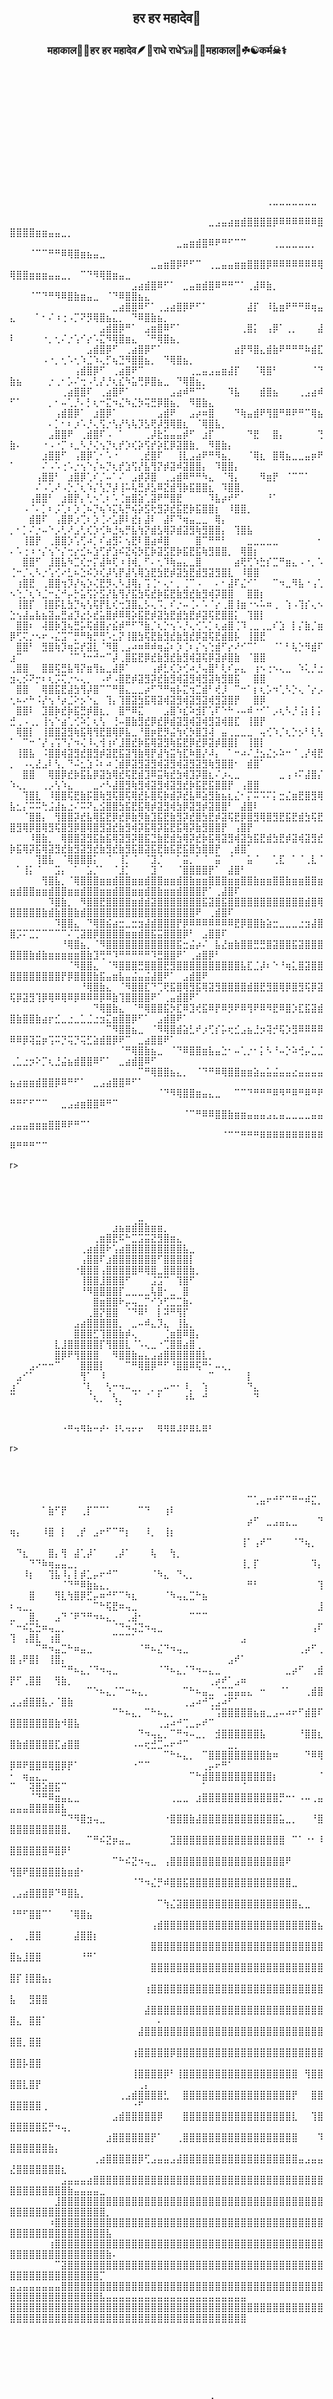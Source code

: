 
<br><br><br><br><br>





## <p align="center" >हर हर महादेव📿

### <p align="center"> महाकाल🌸🌺हर हर महादेव🪶🦚राधे राधे𓃔🦚🔱महाकाल🔱☘☯कर्म☠⚕


<br><br><br><br><br>











































<br><br><br><br><br>







⠀⠀⠀⠀⠀⠀⠀⠀⠀⠀⠀⠀⠀⠀⠀⠀⠀⠀⠀⠀⠀⠀⠀⠀⠀⠀⠀⠀⠀⠀⠀⠀⠀⠀⠀⠀⠀⠀⠀⠀⢀⣀⣀⣀⣀⣀⣀⣀⠀⠀⠀⠀⠀⠀⠀⠀⠀⠀⠀⠀⠀⠀⠀⠀⠀⠀⠀⠀⠀⠀⠀⠀⠀⠀⠀⠀⠀⠀⠀⠀⠀⠀⠀⠀⠀⠀⠀⠀⠀
⠀⠀⠀⠀⠀⠀⠀⠀⠀⠀⠀⠀⠀⠀⠀⠀⠀⠀⠀⠀⠀⠀⠀⠀⠀⠀⠀⠀⠀⠀⠀⣀⣠⣤⣴⣶⣾⣿⣿⣿⣿⡿⠿⠿⠿⠿⠿⠿⣿⣿⣿⣿⣿⣶⣶⣤⣤⣀⡀⠀⠀⠀⠀⠀⠀⠀⠀⠀⠀⠀⠀⠀⠀⠀⠀⠀⠀⠀⠀⠀⠀⠀⠀⠀⠀⠀⠀⠀⠀
⠀⠀⠀⠀⠀⠀⠀⠀⠀⠀⠀⠀⠀⠀⠀⠀⠀⠀⠀⠀⠀⠀⠀⠀⠀⠀⣀⣤⣶⣾⣿⠿⠟⠛⠋⠉⠉⠀⠀⠀⠀⢀⣀⣀⣀⣀⣀⡀⠀⠀⠀⠀⠈⠉⠉⠛⠛⠿⢿⣿⣶⣦⣤⣀⠀⠀⠀⠀⠀⠀⠀⠀⠀⠀⠀⠀⠀⠀⠀⠀⠀⠀⠀⠀⠀⠀⠀⠀⠀
⠀⠀⠀⠀⠀⠀⠀⠀⠀⠀⠀⠀⠀⠀⠀⠀⠀⠀⠀⠀⠀⠀⣀⣤⣶⣿⡿⠟⠋⠉⠀⢀⣀⣤⣤⣶⣶⣿⣿⣿⡿⠿⠿⠿⠿⠿⠿⠿⢿⢿⣿⣿⣶⣶⣶⣤⣤⣀⡀⠀⠉⠙⠻⢿⣿⣶⣤⣀⠀⠀⠀⠀⠀⠀⠀⠀⠀⠀⠀⠀⠀⠀⠀⠀⠀⠀⠀⠀⠀
⠀⠀⠀⠀⠀⠀⠀⠀⠀⠀⠀⠀⠀⠀⠀⠀⠀⠀⠀⣠⣴⣾⣿⠿⠋⠁⠀⣀⣤⣶⣾⣿⠿⠛⠛⠉⠁⢀⣼⠿⣷⡀⠀⠀⠀⠀⠀⠀⠀⠀⠀⠀⠈⠉⠙⠛⠻⠿⣿⣷⣶⣤⣀⠀⠈⠙⠿⣿⣿⣦⣄⠀⠀⠀⠀⠀⠀⠀⠀⠀⠀⠀⠀⠀⠀⠀⠀⠀⠀
⠀⠀⠀⠀⠀⠀⠀⠀⠀⠀⠀⠀⠀⠀⠀⠀⣀⣴⣿⣿⠿⠋⠁⢀⣠⣴⣿⡿⠟⠋⠁⠀⠀⠀⠀⠀⠀⣼⡏⠀⠸⣧⣶⠟⠛⠛⠿⢶⣤⣄⠀⠀⠀⠁⠂⠌⠰⢐⠠⡉⠝⡻⢿⣿⣦⣄⡀⠀⠙⠿⣿⣷⣦⡀⠀⠀⠀⠀⠀⠀⠀⠀⠀⠀⠀⠀⠀⠀⠀
⠀⠀⠀⠀⠀⠀⠀⠀⠀⠀⠀⠀⠀⠀⣠⣾⣿⡿⠛⠁⠀⣠⣶⣿⠿⠋⠁⠀⠀⠀⠀⠀⠀⠀⠀⠀⢀⣿⡅⠀⢠⡿⠁⢀⡀⠀⠀⠀⣼⠇⠀⠀⠀⠀⠐⡀⢂⠌⡐⢡⠊⡔⠡⣍⠻⢿⣿⣶⣄⠀⠈⠛⢿⣿⣦⡀⠀⠀⠀⠀⠀⠀⠀⠀⠀⠀⠀⠀⠀
⠀⠀⠀⠀⠀⠀⠀⠀⠀⠀⠀⠀⣠⣾⣿⡿⠋⠀⢀⣴⣿⡿⠋⠁⠀⠀⠀⠀⠀⠀⠀⠀⠀⠀⠀⣴⡟⠻⣿⣄⣾⣷⠟⠛⠛⠛⠷⣾⣏⠀⠀⠀⠀⠀⠠⠐⡀⢂⠡⢂⠱⣈⠱⢄⡋⢦⣙⠻⣿⣿⣦⡀⠀⠙⢿⣿⣦⡀⠀⠀⠀⠀⠀⠀⠀⠀⠀⠀⠀
⠀⠀⠀⠀⠀⠀⠀⠀⠀⠀⢠⣾⣿⡿⠋⠀⢀⣴⣿⠟⠉⠀⠀⠀⠀⠀⠀⠀⢀⣀⣤⣠⣤⣶⣼⡏⠀⠀⠈⢿⣿⠃⠀⠀⠀⠀⠀⠈⠙⣷⣦⠀⠀⠀⠀⡐⢀⠂⡡⠌⢒⠠⢃⡜⡘⢆⣎⠳⣥⢛⡿⣿⣦⣀⠀⠙⢿⣿⣦⡀⠀⠀⠀⠀⠀⠀⠀⠀⠀
⠀⠀⠀⠀⠀⠀⠀⠀⢀⣴⣿⣿⠏⠀⢀⣴⣿⠟⠁⠀⠀⠀⠀⠀⠀⣠⣴⠾⠛⠉⠁⠀⠀⠀⠹⣧⠀⠀⠀⣾⣿⣦⠀⠀⠀⢀⣠⣴⠾⠋⠁⠀⠀⠀⠀⡀⠂⠤⢁⡘⠄⡃⢆⠒⣍⠲⣌⠳⣌⡳⢭⣛⡿⣿⣦⡀⠀⠻⣿⣷⣄⠀⠀⠀⠀⠀⠀⠀⠀
⠀⠀⠀⠀⠀⠀⠀⢠⣾⣿⡿⠁⠀⣰⣿⡿⠁⠀⠀⠀⠀⠀⠀⣠⣾⠟⠀⠀⣠⡴⠶⣿⠀⠀⠀⠙⢷⣤⣾⠟⢻⣿⠛⠿⠟⠛⠉⢿⣦⠀⠀⠀⠀⠀⠀⠄⡁⠂⠆⡰⠡⡘⢄⢫⡐⢣⡜⢣⢧⡹⣣⢟⡼⣻⢿⣿⣆⠀⠈⢿⣿⣧⡀⠀⠀⠀⠀⠀⠀
⠀⠀⠀⠀⠀⠀⣠⣿⣿⠟⠀⢀⣾⣿⠏⠠⠀⠁⠀⠀⠀⢀⡼⣗⣥⣤⣤⡾⠋⠀⣰⡏⠀⠀⠀⠀⠀⠙⣟⠀⠀⣿⡄⠀⠀⠀⠀⠀⢙⣷⠄⠀⠀⠀⠐⠠⠐⡉⠰⣀⠣⡘⢌⢢⡙⢆⡞⡱⢎⡵⢫⡞⡵⣏⡿⣽⣿⣷⡀⠀⠻⣿⣷⡄⠀⠀⠀⠀⠀
⠀⠀⠀⠀⠀⣰⣿⣿⠋⠀⢠⣿⡿⢁⠂⠡⠐⠀⠀⠀⢀⣞⣿⠏⠀⠀⢸⣇⣠⣴⠟⠛⠻⣦⡀⠀⠀⠈⢿⣆⠀⣿⢿⣦⣀⣀⣤⡶⠟⠁⠀⠀⠀⠀⠌⠠⠡⢐⠡⡐⢢⠑⡌⠦⡙⢆⡞⣱⢫⡜⣧⢻⡝⡾⣽⠾⣽⣿⣿⡄⠀⠹⣿⣿⡄⠀⠀⠀⠀
⠀⠀⠀⠀⢠⣿⣿⠃⠀⣰⣿⡿⢁⠎⡈⠤⠁⠌⠀⣠⡾⡽⣿⠀⢀⣠⣾⠿⠛⠛⠳⣄⠀⠈⢻⡄⠀⠀⠀⠻⣶⡟⠀⠈⠉⠉⠁⠀⠀⠀⠀⠀⠀⠌⠠⢁⠜⠠⡑⡈⢆⠱⡌⢣⡙⡼⢸⠥⢧⣛⡼⣣⠿⣝⣾⢻⡷⣯⣿⣿⣆⠀⠹⣿⣿⡀⠀⠀⠀
⠀⠀⠀⢠⣿⣿⠃⠀⣰⣿⡟⡄⢃⠢⢁⠆⠡⢈⣶⣿⣵⢁⣽⠟⠛⣿⣟⠀⠀⠀⠀⠹⣧⡴⠞⠋⠀⠀⠀⠀⠘⠁⠀⠀⠀⠀⠀⠀⠀⠀⠀⠠⠈⠄⡁⠆⡨⢁⠆⡱⢈⠦⡙⢦⠱⣍⢧⡛⢮⡵⣫⢗⣻⡽⣞⣯⣟⡷⣯⣿⣿⡆⠀⠸⣿⣿⡀⠀⠀
⠀⠀⠀⣾⣿⠏⠀⢠⣿⡿⡰⢉⠆⡱⢈⠔⣡⡿⠇⣞⡆⣼⠇⠀⣼⠏⠙⢶⣤⣀⣀⠀⢿⡄⠀⠀⠀⠀⠀⠀⠀⠀⠀⠀⠀⠀⠀⠀⠀⡀⠂⡁⠌⡐⠤⠑⡠⢃⠜⣠⢃⢎⡱⢊⠷⣘⢦⡛⣧⢳⡝⣾⣣⢿⡽⣾⣽⣻⢷⣻⣿⣿⡄⠀⢹⣿⣧⠀⠀
⠀⠀⢸⣿⡟⠀⢀⣿⣿⡱⢡⢋⠴⡁⠎⣴⣻⠅⢢⣟⠇⣿⣴⠾⣿⠀⠀⠀⠀⣿⠉⠛⠛⠃⠀⠀⠀⣀⣀⣀⣀⣀⠀⠀⠀⠀⠀⠀⠂⠄⠡⢐⠰⠐⡌⢢⠑⡌⢒⡔⣊⠦⣱⢋⡞⣱⠮⣝⢮⡳⣏⡷⣽⣫⣟⡷⣯⣟⣯⢷⣻⣿⣿⡀⠀⢿⣿⡆⠀
⠀⠀⣿⣿⠋⠀⣸⣿⣧⠳⣉⢎⡒⡍⣼⠷⢏⠰⢸⢾⡀⠋⠄⢂⠹⢷⣤⣄⣀⣿⠀⠀⠀⠀⠀⣴⢟⢋⠱⣓⡎⣉⠛⣶⣄⠠⠐⡀⠡⢈⠒⡈⢄⠣⡐⢡⢊⠔⣃⠦⣑⠮⡱⢎⡼⢣⡟⣼⢣⢿⣱⣟⣳⣟⡾⣽⣳⣟⣾⣻⣽⣻⣿⣇⠀⠸⣿⣿⠀
⠀⢰⣿⣟⠀⢀⣿⣿⢲⡹⡜⢦⡱⢌⣟⡻⢄⠣⣸⢿⡄⢩⢈⠂⢄⠂⡀⢈⠉⠠⠀⠀⠄⠂⣼⠏⣌⠊⠁⠀⠀⠉⠲⣀⠻⣧⠐⢠⢁⠢⢑⡈⢆⠱⣈⠒⣌⠚⡤⡓⣥⢫⡕⣫⡜⣧⢻⡜⣯⣳⢯⣞⡷⣯⣟⣷⣻⣞⣷⣻⢾⡽⣿⣿⠀⠀⣿⣿⡆
⠀⢸⣿⡏⠀⢸⣿⡯⣇⣳⡙⢦⢣⢯⡟⣇⢎⢒⣹⣿⣄⡣⢄⠩⡀⠎⡐⠤⢈⠄⠡⠈⡔⢀⣿⢸⣶⠐⠢⠥⠶⢀⠀⢱⠠⢹⡎⢄⠢⣑⢢⣼⣤⣧⣦⣽⣤⣛⣴⡹⣔⡣⣞⣥⣿⡾⠿⢿⡵⣯⣟⡾⣽⣳⣟⣾⣳⣟⡾⣽⢯⣟⣿⣿⡅⠀⢹⣿⡇
⠀⣿⣿⠆⠀⢼⣿⡷⣹⢦⣛⡥⢯⣾⣿⡔⣮⡾⠛⠋⠙⣷⡈⢆⡑⢢⠡⡘⢄⢊⠡⡁⢆⣴⣿⢈⠹⢀⣀⢀⣀⠎⣱⠀⡇⡌⣷⡈⣶⡿⢋⢍⡐⠢⠖⠠⣌⣩⠉⡛⠛⢷⡛⢛⠡⣂⡝⢸⣿⣳⢯⣟⣷⣻⣞⣷⣻⣞⡿⣽⢯⣟⣾⣿⡧⠀⢸⣿⣟
⠀⣿⣿⠃⠀⣻⣿⢷⡹⢶⡭⡞⣽⣇⠈⠻⣿⢀⣠⠴⠶⠿⠾⢶⣬⠆⡱⢈⠆⡌⢢⢑⣾⠋⡔⠜⠊⠉⠁⠀⠀⠈⠁⠃⢧⡑⠻⣾⠏⣰⠉⠀⠀⠀⠀⠀⠀⠀⠈⠉⠘⠒⠚⠒⠉⡼⢀⣿⣯⣟⡿⣞⣷⣻⣞⣷⣻⢾⣽⢯⡿⣽⡾⣿⣷⠀⠈⣿⣿
⢀⣿⣿⠀⠀⣿⣿⢯⣛⣧⢻⡝⣶⢻⣦⣀⣼⡿⠁⠀⠀⠀⢠⡾⣃⢎⡱⢊⠴⡘⢤⣿⠃⢇⠎⡤⣄⠀⢰⠢⢐⠢⢄⣀⠀⠱⢅⡘⣐⣲⢄⡪⠝⡒⠆⢆⡩⢍⡐⠢⢄⡀⠀⠠⠞⠠⣿⣟⡾⣽⣻⡽⣞⣷⣻⢾⣽⣻⢾⣻⣽⢷⣻⣿⣯⠀⠀⣿⣿
⠀⣿⣿⠀⠀⢿⣿⣯⣟⣼⣳⢻⡼⣿⠉⠉⠛⣿⣄⣀⣀⡴⠋⠙⠛⢶⡧⣍⢲⣉⣾⠃⢞⡸⠀⠉⠒⠁⡆⢆⡡⠲⢁⠣⡑⢄⠈⡔⡠⢂⠦⠔⠓⠨⡜⢢⠘⡴⣈⠕⡢⠑⣄⠀⢹⡄⢹⣿⣽⣳⣯⢿⣽⢾⣽⣻⢾⣽⣻⣽⢾⣻⣽⣿⡟⠀⠀⣿⡿
⠀⣿⣿⠇⠀⣹⣿⡷⣞⡷⣯⣛⡾⣿⣆⡀⠀⣿⠛⠿⣍⠀⠀⠀⣠⣿⠱⣎⠵⣺⡏⢡⠏⠑⠓⠠⠤⠾⠐⠊⠁⡠⢆⠣⡘⢨⡆⡇⡅⣚⢀⠠⢀⡀⢸⢢⠑⣴⢁⢊⠵⡁⢆⢣⠀⢘⠤⣿⣷⣻⣞⡿⣞⡿⣾⣽⣻⢾⣽⢾⣻⣽⢾⣿⣏⠀⢸⣿⡟
⠀⢿⣿⡇⠀⢸⣿⣿⣽⣻⢷⣯⢿⢻⣟⣿⢿⡿⣧⣀⠘⣿⡶⣟⡻⣬⢳⢎⡳⣿⣹⢼⠀⣤⢀⣀⣀⣀⠀⢤⢊⠱⡈⢆⡑⡢⠃⢇⢣⠁⠀⠉⠒⠈⡜⢠⢩⠙⡌⠲⢌⠸⢄⢺⢰⠎⣸⣿⣞⡷⣯⢿⣽⣻⢷⣯⣟⡿⣞⡿⣽⡾⣿⣿⡇⠀⢸⣿⡇
⠀⢸⣿⣧⠀⠨⣿⣿⢾⣽⣻⣞⣿⣻⡾⣽⣟⣯⣽⢻⣷⢿⡟⣼⢳⣭⢳⣏⠷⣿⡜⠼⡄⠀⠁⠒⠴⠌⣘⣢⣌⡢⠵⠒⠈⢀⡜⢾⣟⡀⠀⠠⢄⣜⣠⠇⢣⡀⠙⠬⣂⣱⠨⠆⠴⢈⣾⡿⣽⣻⣽⣻⢾⣽⣻⢾⣽⣻⣽⣻⢷⣻⣿⣿⠂⠀⣾⣿⠁
⠀⠀⣿⣿⠀⠀⢿⣿⡿⣞⡷⣯⣧⡿⣽⣳⢿⣞⢯⣟⣾⣹⠿⣭⢷⣞⣳⢾⣹⡽⣿⣆⠌⡰⢄⣀⠀⠀⠀⠀⠀⠀⣀⢠⠰⠍⣼⣿⡌⠱⢄⡀⠀⠀⢀⡠⢣⠱⣄⠀⠀⠀⣀⠔⠣⣼⣿⣻⢷⣻⢾⣽⣻⢾⣽⣻⣞⡷⣯⣟⣯⣿⣿⡟⠀⢠⣿⣿⠀
⠀⠀⢹⣿⣇⠀⠸⣿⣿⢯⣟⣷⡯⣿⢷⣻⢯⣿⢯⢿⣞⡧⣿⢯⡷⣾⡽⣞⣧⠿⣵⣻⣷⣦⣆⣌⠂⡍⠭⠩⠍⡅⣒⣌⣶⣟⣿⣻⢿⣧⣂⡌⠭⠭⢓⣨⣼⣦⣐⠌⠭⠝⣄⣪⣿⣿⣳⣯⣟⣯⢿⡾⣽⣻⢾⣳⡿⣽⣻⡾⣽⣿⣿⠃⠀⣼⣿⠇⠀
⠀⠀⠈⣿⣿⡄⠀⢻⣿⣿⡽⣞⣧⢿⣯⣟⡿⣞⡿⣷⡻⣷⣹⣯⣟⣷⣻⡽⣞⣿⣳⣟⡾⣽⢯⣟⡿⣿⣻⢿⣿⣻⣟⣯⣟⣾⣳⢯⣟⣿⣻⢿⡿⣿⢿⣻⢯⣿⣻⡿⣿⢿⣿⣻⣽⣞⣷⣻⢾⡽⣯⢿⡽⣯⣟⣯⢿⡽⣷⣻⣿⣿⡟⠀⢠⣿⡟⠀⠀
⠀⠀⠀⠸⣿⣷⡀⠀⢿⣿⣿⣽⣻⣯⣷⣯⢿⣽⣻⡽⣿⣯⣙⣷⣟⣾⣳⢿⡽⣞⡷⣯⢿⣽⣻⢾⣽⣳⣯⣟⣾⣳⣟⡾⣽⢾⣽⣻⣞⡷⣯⢿⡽⣯⢿⣽⣻⣞⣷⣻⣽⣻⣞⣷⣻⣞⣷⣻⣯⣿⣽⣯⣟⣷⣯⣟⣯⣿⣳⣿⣿⡟⠀⢀⣾⣿⠁⠀⠀
⠀⠀⠀⠀⢹⣿⣧⠀⠈⢿⣿⣿⣿⡅⠀⠈⠀⢸⡁⠈⠀⠈⣹⡈⠀⠀⠁⣭⡀⠁⠈⠀⣭⠀⠈⠀⠀⣥⠈⠀⠀⢁⣏⠀⠁⠈⢀⣇⠈⠀⠁⢸⡅⠈⠀⠀⣩⡄⠀⠁⠀⣡⡈⠁⠀⠈⣸⡁⠀⠀⠀⣹⠈⠀⠀⠈⣿⣿⣿⣿⡟⠁⠀⣼⣿⠃⠀⠀⠀
⠀⠀⠀⠀⠀⢻⣿⣧⡀⠈⢿⣿⣿⣿⣶⣶⣾⣿⣿⣶⣶⣾⣿⣿⣶⣶⣾⣿⣷⣶⣶⣿⣿⣿⣶⣶⣿⣿⣷⣶⣶⣿⣿⣷⣶⣶⣿⣿⣶⣶⣾⣿⣿⣶⣶⣾⣿⣿⣶⣶⣾⣿⣿⣶⣶⣾⣿⣿⣶⣶⣾⣿⣷⣶⣶⣾⣿⣿⣿⡟⠁⢀⣼⣿⠏⠀⠀⠀⠀
⠀⠀⠀⠀⠀⠀⠹⣿⣷⡀⠀⠻⣿⣿⣟⣿⣿⣿⣿⣶⣾⣾⣽⣿⣿⣿⣿⣿⣿⣿⣯⣽⣿⣯⣿⣿⣿⣿⣿⣿⣿⣿⣿⣿⣿⣿⣾⣿⢿⣿⣿⣿⣿⣿⣷⣾⣷⣿⣿⣷⣾⣿⣿⣿⣿⣿⣿⣿⣿⣿⣿⣿⣿⣿⣿⣿⣿⣿⠟⠀⢀⣾⣿⠏⠀⠀⠀⠀⠀
⠀⠀⠀⠀⠀⠀⠀⠹⣿⣿⣄⠀⠙⢿⣿⣮⣴⣒⣀⣒⣲⣼⣾⣿⣿⣿⡟⡿⠿⠿⠿⠿⠿⠿⠿⣟⡿⣿⣿⣷⣵⣒⣀⣀⣀⣐⣲⣼⣿⣿⡩⠍⣉⡉⠉⠉⠉⠉⠌⢉⣽⣿⡿⣿⣿⣿⣿⣶⣶⣾⣿⣯⣭⣿⣿⣿⡿⠃⠀⣠⣿⣿⠏⠀⠀⠀⠀⠀⠀
⠀⠀⠀⠀⠀⠀⠀⠀⠘⢿⣿⣦⡀⠈⠻⣿⣿⣿⣿⣿⣿⣿⣿⣿⣿⣿⣯⣒⣬⡴⠌⠀⣧⣜⣶⣷⣿⣿⣛⣛⣿⣽⣿⣿⣯⣽⣿⣿⣿⣿⣿⣿⣷⣾⣷⣶⣶⣶⣶⣶⣿⣷⣹⢛⠛⠹⠛⠛⠛⠛⠛⠹⣛⣿⣿⠟⠁⢀⣴⣿⡿⠃⠀⠀⠀⠀⠀⠀⠀
⠀⠀⠀⠀⠀⠀⠀⠀⠀⠈⠻⣿⣿⣄⠀⠈⠻⣿⣿⣿⣛⣿⣿⣿⣟⣻⣿⣿⣿⣿⣿⣿⣿⣿⣿⣿⣧⣏⣈⡼⠆⠑⠘⢶⣅⣿⣽⣿⣿⣿⣿⣿⣿⣿⣿⣿⣿⡟⡿⣿⣿⣿⣷⣯⣤⣶⣧⣤⣬⣤⣬⣼⣿⠟⠁⠀⣠⣾⣿⠟⠀⠀⠀⠀⠀⠀⠀⠀⠀
⠀⠀⠀⠀⠀⠀⠀⠀⠀⠀⠀⠘⢿⣿⣷⣄⠀⠈⠻⣿⣿⣏⠙⢉⢟⣯⣿⢿⣻⣯⢿⣽⣻⣿⣿⣿⣿⣾⣿⣟⣻⣿⢿⡿⣿⣻⢯⡿⣽⢯⡿⣽⣻⢹⡿⢿⠿⢿⠿⡿⠿⠿⠿⡿⠿⣷⢹⣿⣿⣿⣿⠟⠁⢀⣤⣾⣿⠟⠁⠀⠀⠀⠀⠀⠀⠀⠀⠀⠀
⠀⠀⠀⠀⠀⠀⠀⠀⠀⠀⠀⠀⠀⠙⢿⣿⣷⣄⠀⠈⠛⢿⣿⣿⣯⡳⣏⠿⣹⢞⣯⠿⡟⠿⡻⠟⠿⢻⠟⠿⠻⣟⠿⣿⡱⣏⣯⣽⣾⣿⣷⣿⣿⣷⣴⡖⣊⣀⣐⣀⣁⣈⣐⣲⣍⣶⣿⣿⡿⠋⠁⠀⣠⣾⣿⠟⠁⠀⠀⠀⠀⠀⠀⠀⠀⠀⠀⠀⠀
⠀⠀⠀⠀⠀⠀⠀⠀⠀⠀⠀⠀⠀⠀⠀⠉⠻⣿⣿⣦⣀⠀⠈⠻⢿⣿⣾⣵⣃⠞⡰⢋⡎⡥⢖⣊⣠⣦⣘⡲⢽⡚⢯⡱⣻⠿⠿⠿⠿⠿⠿⡿⢽⣭⡶⢩⠭⡙⢭⡙⢭⣋⣵⣾⣿⡿⠟⠉⠀⣀⣴⣿⣿⠟⠁⠀⠀⠀⠀⠀⠀⠀⠀⠀⠀⠀⠀⠀⠀
⠀⠀⠀⠀⠀⠀⠀⠀⠀⠀⠀⠀⠀⠀⠀⠀⠀⠈⠛⢿⣿⣷⣦⣀⠀⠈⠙⠿⣿⣿⣶⣧⣤⣑⠂⠤⢁⡐⠂⡅⠣⠘⠤⡑⠵⢚⡤⣁⣈⢀⣁⣐⡲⠕⡉⢆⣘⣬⣦⣾⣿⣿⠿⠋⠁⠀⣀⣴⣾⣿⠿⠋⠀⠀⠀⠀⠀⠀⠀⠀⠀⠀⠀⠀⠀⠀⠀⠀⠀
⠀⠀⠀⠀⠀⠀⠀⠀⠀⠀⠀⠀⠀⠀⠀⠀⠀⠀⠀⠀⠉⠛⢿⣿⣿⣦⣄⡀⠀⠈⠙⠛⠿⢿⣿⣿⣶⣶⣵⣤⣥⣬⣤⣤⣔⣤⣤⣤⣤⣦⣴⣶⣶⣾⣿⣿⡿⠿⠛⠋⠁⠀⣀⣠⣴⣿⣿⠿⠋⠁⠀⠀⠀⠀⠀⠀⠀⠀⠀⠀⠀⠀⠀⠀⠀⠀⠀⠀⠀
⠀⠀⠀⠀⠀⠀⠀⠀⠀⠀⠀⠀⠀⠀⠀⠀⠀⠀⠀⠀⠀⠀⠀⠈⠙⠻⢿⣿⣿⣶⣤⣄⣀⠀⠀⠉⠉⠙⠛⠛⠛⠿⠻⠛⠿⠛⠿⠛⠟⠛⠛⠋⠋⠉⠉⠀⠀⣀⣠⣴⣶⣿⣿⠿⠛⠉⠀⠀⠀⠀⠀⠀⠀⠀⠀⠀⠀⠀⠀⠀⠀⠀⠀⠀⠀⠀⠀⠀⠀
⠀⠀⠀⠀⠀⠀⠀⠀⠀⠀⠀⠀⠀⠀⠀⠀⠀⠀⠀⠀⠀⠀⠀⠀⠀⠀⠀⠈⠉⠛⠿⠿⣿⣿⣷⣶⣶⣤⣤⣤⣠⣄⣤⣀⣀⣀⣀⣤⣤⣠⣤⣤⣶⣶⣶⣿⣿⠿⠟⠛⠉⠁⠀⠀⠀⠀⠀⠀⠀⠀⠀⠀⠀⠀⠀⠀⠀⠀⠀⠀⠀⠀⠀⠀⠀⠀⠀⠀⠀
⠀⠀⠀⠀⠀⠀⠀⠀⠀⠀⠀⠀⠀⠀⠀⠀⠀⠀⠀⠀⠀⠀⠀⠀⠀⠀⠀⠀⠀⠀⠀⠀⠀⠈⠉⠉⠛⠛⠛⠿⠿⠿⠿⠿⠿⠿⠿⠿⠿⠿⠛⠛⠛⠉⠉⠀⠀⠀⠀⠀⠀⠀⠀⠀⠀⠀⠀⠀⠀⠀⠀⠀⠀⠀⠀⠀⠀⠀⠀⠀⠀⠀⠀⠀⠀⠀⠀⠀⠀










r><br><br><br><br>







⠀⠀⠀⠀⠀⠀⠀⠀⠀⠀⠀⠀⠀⠀⠀⠀⠀⠀⠀⠀⣀⠀⠀⠀⠀⠀⠀⠀⠀⠀⠀⠀⠀⠀⠀⠀⠀⠀⠀
⠀⠀⠀⠀⠀⠀⠀⠀⠀⠀⠀⠀⠀⠀⠀⠀⣰⣦⣶⣾⣿⣷⣶⣶⡀⠀⠀⠀⠀⠀⠀⠀⠀⠀⠀⠀⠀⠀⠀
⠀⠀⠀⠀⠀⠀⠀⠀⠀⠀⠀⠀⠀⢀⣶⣿⣟⠯⠓⣉⣩⣭⣝⣻⣿⣶⣄⠀⠀⠀⠀⠀⠀⠀⠀⠀⠀⠀⠀
⠀⠀⠀⠀⠀⠀⠀⠀⠀⠀⠀⢀⣴⣾⣿⠗⢡⣴⣿⣿⣿⣿⣿⣿⣿⣿⣿⣧⣀⠀⠀⠀⠀⠀⠀⠀⠀⠀⠀
⠀⠀⠀⠀⠀⠀⠀⠀⠀⠀⠀⢠⣿⣿⠏⣰⣿⣿⣿⣿⣿⣿⣿⠋⣿⣿⣿⣿⡇⠀⠀⠀⠀⠀⠀⠀⠀⠀⠀
⠀⠀⠀⠀⠀⠀⠀⠀⠀⠀⠐⣿⣿⣿⢠⣿⣿⣿⣿⣿⠿⢿⣿⣀⣿⣿⣿⣿⣷⡀⠀⠀⠀⠀⠀⠀⠀⠀⠀
⠀⠀⠀⠀⠀⠀⠀⠀⠀⠀⠀⢸⣿⣿⣸⣿⣿⣿⠋⠀⠀⠀⣨⣩⠉⠀⢹⣿⠋⠀⠀⠀⠀⠀⠀⠀⠀⠀⠀
⠀⠀⠀⠀⠀⠀⠀⠀⠀⠀⠀⠘⠻⣿⣿⣿⣿⡏⣀⣀⣀⣀⢧⣿⠂⣀⠀⣿⠀⠀⠀⠀⠀⠀⠀⠀⠀⠀⠀
⠀⠀⠀⠀⠀⠀⠀⠀⠀⠀⠀⠀⠀⣿⣶⣿⣿⠗⡤⢤⣀⡉⠊⡱⢋⣉⣉⣷⠄⠀⠀⠀⠀⠀⠀⠀⠀⠀⠀
⠀⠀⠀⠀⠀⠀⠀⠀⠀⠀⠀⠀⢀⣿⡝⣿⣿⠀⠈⠙⠿⠃⠀⡇⠽⠛⢻⡏⠀⠀⠀⠀⠀⠀⠀⠀⠀⠀⠀
⠀⠀⠀⠀⠀⠀⠀⠀⠀⠀⣠⣴⣿⣿⣿⣿⣿⡀⠀⣀⠤⠾⣄⡹⣄⠀⢸⣧⡀⠀⠀⠀⠀⠀⠀⠀⠀⠀⠀
⠀⠀⠀⠀⠀⠀⠀⠀⠀⠀⣿⣿⣿⣋⢹⣿⣿⣷⡾⢄⠀⠀⠀⠀⢈⣶⣿⠿⣿⡄⠀⠀⠀⠀⠀⠀⠀⠀⠀
⠀⠀⠀⠀⠀⠀⠀⣇⣸⣿⣿⣿⣿⣿⡏⢻⣿⣿⣇⠈⠡⢄⣀⠐⢉⣿⣿⣴⣿⢀⠀⠀⠀⠀⠀⠀⠀⠀⠀
⠀⠀⠀⠀⠀⠀⠀⣿⡿⠟⢻⣿⣿⣿⠀⠀⠻⣿⣿⣷⣤⣄⣠⣴⣿⣿⣿⣿⣿⣿⣇⡀⠀⠀⠀⠀⠀⠀⠀
⠀⠀⠀⣠⠔⠒⠒⠉⠀⠀⠀⣿⣿⣿⡇⠀⠀⠀⠉⠛⢿⣿⡿⠛⠋⠘⣿⣿⠿⢯⠛⠂⠤⢄⡀⠀⠀⠀⠀
⠀⣠⠊⠁⠀⠀⠀⠀⠀⠀⠀⢻⠁⠀⠸⠀⠀⠀⠀⠀⠀⠀⠀⠀⠀⠀⠀⠀⠀⠀⠀⠉⠀⠀⠀⠀⠀⡇⠀
⣰⠁⠀⠀⠀⠀⠀⠀⠀⠀⠀⠈⢇⠀⠀⢣⠒⠲⠤⣀⡀⠀⡀⣀⠤⠒⠂⠸⡀⠀⢱⠀⠀⠀⠀⠀⠀⠙⣄
⠉⠀⠀⠀⠀⠀⠀⠀⠀⠀⠀⠀⠈⢆⡀⠀⢣⡀⠀⠈⠀⠈⠀⠃⠀⠀⠀⠰⠧⠀⠚⠀⠀⠀⠀⠀⠀⠀⠙
⠀⠀⠀⠀⠀⠀⠀⠀⠀⠀⠀⠀⠀⠀⠀⠀⠀⠁⠀⠀⠀⠀⠀⠀⠀⠀⠀⠀⠀⠀⠀⠀⠀⠀⠀⠀⠀⠀⠀
⠀⠀⠀⠀⠀⠀⠀⠀⠀⠀⠀⠀⠀⠀⠀⠀⠀⠀⠀⠀⠀⠀⠀⠀⠀⠀⠀⠀⠀⠀⠀⠀⠀⠀⠀⠀⠀⠀⠀
⠀⠀⠀⠀⠀⠀⠀⠀⠐⠛⠲⠻⠷⠒⠞⠂⠸⠣⠲⠖⠖⠀⠀⠻⠻⠿⠼⠟⠿⠧⠿⠃⠀⠀⠀⠀⠀⠀⠀









r><br><br><br><br>







⠀⠀⠀⠀⠀⠀⠀⠀⠀⠀⠀⠀⠀⠀⠀⠀⠀⠀⠀⠀⠀⠀⠀⠀⠀⠀⠀⠀⠀⠀⠀⠀⠀⠀⠀⠀⠀⠉⢁⣤⠖⠚⠋⠉⠛⠒⠾⣍⡀⠀⠀⠀⠀⠀⠁⣷⠋⡟⠀⠀⢀⡏⠉⠉⠁⠀⠀⠀⠀⠉⠙⠀⠀⢰⠇⠀⠀⠀⠀⠀⠀⠀⠀⠀⠀⠀
⠀⠀⠀⠀⠀⠀⠀⠀⠀⠀⠀⠀⠀⠀⠀⠀⠀⠀⠀⠀⠀⠀⠀⠀⠀⠀⠀⠀⠀⠀⠀⠀⠀⠀⠀⠀⠀⡴⠋⠀⣀⣠⣤⣄⣀⠀⠀⠀⠙⢶⡄⠀⠀⠀⠸⣿⠀⡇⠀⢀⡞⠀⣠⠖⠋⠉⠛⡆⠀⠀⠸⡀⠀⢸⡆⠀⠀⠀⠀⠀⠀⠀⠀⠀⠀⠀
⠀⠀⠀⠀⠀⠀⠀⠀⠀⠀⠀⠀⠀⠀⠀⠀⠀⠀⠀⠀⠀⠀⠀⠀⠀⠀⠀⠀⠀⠀⠀⠀⠀⠀⠀⠀⢸⠁⢠⠞⠉⠀⠀⠀⠈⠙⢦⡀⠀⠀⠙⣆⠀⠀⠀⣿⡄⢻⠀⣼⢁⡼⠁⠀⠀⢀⡼⠁⠀⠀⠀⢧⠀⠀⢳⡀⠀⠀⠀⠀⠀⠀⠀⠀⠀⠀
⠀⠀⠀⠙⠙⠷⢶⣤⣤⣀⡀⠀⠀⠀⠀⠀⠀⠀⠀⠀⠀⠀⠀⠀⠀⠀⠀⠀⠀⠀⠀⠀⠀⠀⠀⠀⢸⡀⡏⠀⠀⠀⠀⠀⠀⠀⠀⠹⡄⠀⠀⠸⡆⠀⠀⢹⣧⠸⡄⡇⡾⣁⡤⠖⠚⠉⠀⠀⠀⠀⠀⠈⠳⣄⠀⠙⢄⡀⠀⠀⠀⠀⠀⠀⠀⠀
⠀⠀⠀⠀⠀⠀⠀⠀⠈⠙⠛⠿⣷⣦⣄⡀⠀⠀⠀⠀⠀⠀⠀⠀⠀⠀⠀⠀⠀⠀⠀⠀⠀⠀⠀⠀⠀⠛⠃⠀⠀⠀⠀⠀⠀⠀⠀⠀⢹⠀⠀⠀⣿⠀⠀⠀⢻⣇⢳⣿⡿⣋⡤⠶⠚⠋⠉⠳⣆⠀⠀⠀⠀⠈⠳⢤⣄⣉⠓⣦⠀⠀⠀⠀⠀⠀
⠆⢤⣀⡀⠀⠀⠀⠀⠀⠀⠀⠀⠀⠉⠓⢯⣟⠶⢤⣀⠀⠀⠀⠀⠀⠀⠀⠀⠀⠀⠀⠀⠀⠀⠀⠀⠀⠀⠀⠀⠀⠀⠀⠀⠀⠀⠀⠀⣸⣀⠀⠀⣿⡀⠀⠀⣠⠙⠈⠟⠙⠛⠲⠦⣄⡀⠀⢀⣼⠂⠀⠀⠀⠀⠀⠀⠀⠉⠉⠉⠀⠀⠀⠀⠀⠀
⠁⠒⠮⣍⣓⠶⢤⣀⡀⠀⠀⠀⠀⠀⠀⠀⠈⠙⠲⢬⣙⠲⢤⣀⠀⠀⠀⠀⠀⠀⠀⠀⠀⠀⠀⠀⠀⠀⠀⠀⠀⠀⠀⠀⠀⠀⠀⢠⠏⢹⠀⢠⣿⣇⠀⢰⣿⠀⠀⠀⠀⠀⠀⠀⠀⠉⠉⠉⠁⠀⠀⠀⠀⠀⠀⠀⠀⠀⠀⠀⠀⠀⠀⠀⠀⣠
⠀⠀⠀⠀⠉⠛⠲⣤⣉⠓⠶⣤⣀⠀⠀⠀⠀⠀⠀⠀⠈⠛⠦⣌⠙⠲⢤⣀⠀⠀⠀⠀⠀⠀⠀⠀⠀⠀⠀⠀⠀⠀⠀⠀⠀⢀⡴⠋⢀⣿⢠⠟⣿⡇⠀⢸⣿⡄⠀⠀⠀⠀⠀⠀⠀⠀⠀⠀⠀⠀⠀⠀⠀⠀⠀⠀⠀⠀⠀⠀⠀⠀⠀⣠⠞⠁
⠀⠀⠀⠀⠀⠀⠀⠀⠉⠛⠦⣄⡈⠙⠲⢤⣀⠀⠀⠀⠀⠀⠀⠈⠙⠦⣄⡈⠙⠲⠤⣄⣀⠀⠀⠀⠀⠀⠀⠀⠀⠀⠀⣀⡴⠋⠀⢀⣾⡟⠋⢀⣿⣿⠀⠀⢻⣷⡀⠀⠀⠀⠀⠀⠀⠀⠀⠀⠀⠀⠀⠀⠀⠀⠀⠀⠀⠀⠀⠀⢀⡴⠞⠁⣠⠶
⠀⠀⠀⠀⠀⠀⠀⠀⠀⠀⠀⠀⠉⠑⠦⣄⡈⠉⠒⠦⣄⡀⠀⠀⠀⠀⠀⠉⠓⠦⣤⣀⠈⢉⣭⣤⣤⣄⠀⠒⠀⠀⠈⠁⠀⠀⢀⣾⣿⣠⣠⣾⣿⣿⣧⡠⠈⣿⣷⠀⠀⠀⠀⠀⠀⠀⠀⠀⠀⠀⠀⠀⠀⠀⠀⠀⢀⣠⠴⠚⢉⣠⠴⠋⠁⠀
⠀⠀⠀⠀⠀⠀⠀⠀⠀⠀⠀⠀⠀⠀⠀⠀⠉⠓⠦⣄⡀⠉⠓⠦⣄⡀⠀⠀⠀⠀⠀⠈⢩⣿⣿⣿⣿⣿⣦⣶⣀⣠⠤⠴⠖⠋⣾⣿⠏⣿⣿⣿⣿⣿⣿⣿⣷⠺⣿⣧⠀⠀⠀⠀⠀⠀⠀⠀⠀⠀⠀⠀⢀⣠⠴⠚⢉⣀⡤⠞⠉⠀⠀⠀⠀⠀
⠀⠀⠀⠀⠀⠀⠀⠀⠀⠀⠀⠀⠀⠀⠀⠀⠀⠀⠀⠀⠙⠲⢤⣄⡀⠉⠛⠲⠤⣀⡀⠀⣺⣿⣿⣿⣿⣿⣿⣧⠀⠀⠀⠀⠀⠘⣿⣿⣆⣿⣷⣾⣿⣿⣿⣿⣏⣴⣿⣿⠀⠀⠀⠀⠀⠀⠀⠀⠠⠤⢖⣚⣉⠤⠖⠚⠉⠀⠀⠀⠀⠀⠀⣀⡀⠀
⠀⠀⠀⠀⠀⠀⠀⠀⠀⠀⠀⠀⠀⠀⠀⠀⠀⠀⠀⠀⠀⠀⠀⠀⠉⠓⠦⣄⡀⠀⠉⣿⣿⣿⣿⣿⣿⣿⣿⣿⣷⠶⠀⠀⠀⠀⠙⠿⢿⡿⠿⠟⣿⣿⠿⢿⣿⡿⡟⠁⠀⠀⠀⠀⠀⠀⠀⠀⠐⠉⠉⠀⠀⠀⠀⠀⠀⠀⠀⢀⡤⠖⠛⠁⠀⠀
⠂⠀⢶⣤⣄⣀⠀⠀⠀⠀⠀⠀⠀⠀⠀⠀⠀⠀⠀⠀⠀⠀⠀⠀⠀⠀⠀⠀⠉⠓⣾⣿⣿⣿⣿⣿⣿⣿⣿⣿⣿⡆⠀⠀⠀⠀⠀⠀⠈⠉⠀⠀⢽⣿⣵⣿⣯⠉⠀⠀⠀⠀⠀⠀⠀⠀⠀⠀⠀⠀⠀⠀⠀⠀⠀⠀⠀⠀⠀⠁⠀⠀⠀⠀⠀⠈
⠀⠀⠀⠈⠙⠛⠿⣶⣤⣄⣀⠀⠀⠀⠀⠀⠀⠀⠀⠀⠀⠀⠀⠀⠀⢀⣀⣀⠀⣰⣿⣿⣿⣿⣿⣿⣿⣿⣿⣿⣿⣿⡛⠒⠂⠠⠤⢀⣤⣤⣤⣤⣿⣿⣿⣿⣿⣧⠀⠀⠀⠀⠀⠀⠀⠀⠀⠀⠀⠀⠀⠀⠀⠀⠀⠀⠀⠀⠀⠀⠀⠀⠀⠀⠀⠀
⠀⠀⠀⠀⠀⠀⠀⠀⠉⠙⠻⣿⣲⢤⣀⠀⠀⠀⠀⠀⠀⠀⠀⠀⠐⣿⣿⣿⣷⣼⣿⣿⣿⣿⣿⣿⣿⣿⣿⣿⣿⣿⣥⣀⡀⠀⠀⠘⣿⣿⣿⣿⣿⣿⣿⣿⣿⣿⡀⠀⠀⠀⠀⠀⠀⠀⠀⠀⠀⠀⠀⠀⠀⠀⠀⠀⠀⠀⠀⠀⠀⠀⠀⠀⠀⠀
⠀⠀⠀⠀⠀⠀⠀⠀⠀⠀⠀⠀⠉⠛⠮⣝⡶⣤⣀⠀⠀⠀⠀⠀⠀⣹⣿⣿⣿⣿⣿⣿⣿⣿⣿⣿⣿⣿⣿⣿⣿⣿⣿⠀⠉⠁⠐⠂⠸⣿⣿⣿⣿⣿⣿⠿⣿⡿⠃⠀⠀⠀⠀⠀⠀⠀⠀⠀⠀⠀⠀⠀⠀⠀⠀⠀⠀⠀⠀⠀⠀⠀⠀⠀⠀⠀
⠀⠀⠀⠀⠀⠀⠀⠀⠀⠀⠀⠀⠀⠀⠀⠀⠉⠓⠮⣝⠲⢤⣀⠀⢠⣿⣿⣿⣿⣿⣿⣿⣿⣿⣿⣿⣿⣿⣿⣿⣿⣿⣿⠟⠀⠀⠀⠀⠀⢻⣿⠟⣿⣿⣿⣿⣿⣷⣶⣾⠂⠀⠀⠀⠀⠀⠀⠀⠀⠀⠀⠀⠀⠀⠀⠀⠀⠀⠀⠀⠀⠀⠀⠀⠀⠀
⠀⠀⠀⠀⠀⠀⠀⠀⠀⠀⠀⠀⠀⠀⠀⠀⠀⠀⠀⠈⠙⠲⣌⡛⠾⣿⣿⣯⣿⣿⣿⣿⣿⣿⣿⣿⣿⣿⣿⣿⣿⣿⣿⣿⣀⠀⠀⠀⠀⢀⣠⣴⣿⣿⣿⡿⠙⠿⣿⣧⡀⠀⠀⠀⠀⠀⠀⠀⠀⠀⠀⠀⠀⠀⠀⠀⠀⠀⠀⠀⠀⠀⠀⠀⠀⠀
⠀⠀⠀⠀⠀⠀⠀⠀⠀⠀⠀⠀⠀⠀⠀⠀⠀⠀⠀⠀⠀⠀⠀⠉⢳⣌⣽⣿⣿⣿⣿⣿⣿⣿⣿⣿⣿⣿⣿⣿⣿⣿⣿⣿⣿⣄⣀⠀⠀⠘⠛⠋⣿⣿⠉⠁⠀⠀⠈⢿⣿⣦⠀⠀⠀⠀⠀⠀⠀⠀⠀⠀⠀⠀⠀⠀⠀⠀⠀⠀⠀⠀⠀⠀⠀⠀
⠀⠀⠀⠀⠀⠀⠀⠀⠀⠀⠀⠀⠀⠀⠀⠀⠀⠀⠀⠀⠀⠀⢠⣾⣿⣿⣿⣿⣿⣿⣿⣿⣿⣿⣿⣿⣿⣿⣿⣿⣿⣿⣿⣿⣿⣿⣿⣿⣦⡀⠀⢀⣿⣿⠀⠀⠀⠀⠀⣼⣿⣿⡆⠀⠀⠀⠀⠀⠀⠀⠀⠀⠀⠀⠀⠀⠀⠀⠀⠀⠀⠀⠀⠀⠀⠀
⠀⠀⠀⠀⠀⠀⠀⠀⠀⠀⠀⠀⠀⠀⠀⠀⠀⠀⠀⠀⠀⠀⣿⣿⣿⣿⣿⣿⣿⣿⣿⣿⣿⣿⣿⣿⣿⣿⣿⣿⣿⣿⣿⣿⣿⣿⣿⣿⣿⣿⣦⣸⣿⣿⠀⠀⠀⠀⠀⠀⠘⠛⠁⠀⠀⠀⠀⠀⠀⠀⠀⠀⠀⠀⠀⠀⠀⠀⠀⠀⠀⠀⠀⠀⠀⠀
⠀⠀⠀⠀⠀⠀⠀⠀⠀⠀⠀⠀⠀⠀⠀⠀⠀⠀⠀⠀⠀⠀⣿⣿⣿⣿⣿⣿⣿⣿⣿⣿⣿⣿⣿⣿⣿⣿⣿⣿⣿⣿⣿⣿⣿⣿⣿⣿⣿⣿⡏⢸⣿⣿⣦⡄⠀⠀⠀⠀⠀⠀⠀⠀⠀⠀⠀⠀⠀⠀⠀⠀⠀⠀⠀⠀⠀⠀⠀⠀⠀⠀⠀⠀⠀⠀
⠀⠀⠀⠀⠀⠀⠀⠀⠀⠀⠀⠀⠀⠀⠀⠀⠀⠀⠀⠀⠀⢰⣿⣿⣿⣿⣿⣿⣿⣿⣿⣿⣿⣿⣿⣿⣿⣿⣿⣿⣿⣿⣿⣿⣿⣿⣿⣿⣿⣧⠀⠀⣻⣿⣿⠀⠀⠀⠀⠀⠀⠀⠀⠀⠀⠀⠀⠀⠀⠀⠀⠀⠀⠀⠀⠀⠀⠀⠀⠀⠀⠀⠀⠀⠀⠀
⠀⠀⠀⠀⠀⠀⠀⠀⠀⠀⠀⠀⠀⠀⠀⠀⠀⠀⠀⠀⠀⣼⣿⣿⣿⣿⣿⣿⣿⣿⣿⣿⣿⣿⣿⣿⣿⣿⣿⣿⣿⣿⣿⣿⣿⣿⣿⣿⣿⣿⣄⠀⣿⣿⠁⠀⠀⠀⠀⠀⠀⠀⠀⠀⠀⠀⠀⠀⠀⠀⠀⠀⠄⠀⠀⠀⠀⠀⠀⠀⠀⠀⠀⠀⠀⠀
⠀⠀⠀⠀⠀⠀⠀⠀⠀⠀⠀⠀⠀⠀⠀⠀⠀⠀⠀⠀⣼⣿⣿⣿⣿⣿⣿⣿⣿⣿⣿⣿⣿⣿⣿⣿⣿⣿⣿⣿⣿⣿⣿⣿⣿⣿⣿⣿⣿⣿⣿⡀⣿⣿⠀⠀⠀⠀⠀⠀⠀⠀⠀⠀⠀⠀⠀⠀⠀⠀⠀⠀⠀⠀⠀⠀⠀⠀⠀⠀⠀⠀⠀⠀⠀⠀
⠀⠀⠀⠀⠀⠀⠀⠀⠀⠀⠀⠀⠀⠀⠀⠀⠀⠀⠀⢰⣿⣿⣿⣿⣿⡿⣿⣿⣿⣿⣿⣿⣿⣿⣿⣿⣿⣿⣿⣿⣿⣿⣿⣿⣿⣿⣿⣿⣿⣿⣿⡧⣿⣿⠀⠀⠀⠀⠀⠀⠀⠀⠀⠀⠀⠀⠀⠀⠀⠀⠀⠀⠀⠀⠀⠀⠀⠀⠀⠀⠀⠀⠀⠀⠀⠀
⠀⠀⠀⠀⠀⠀⠀⠀⠀⠀⠀⠀⠀⠀⠀⠀⠀⠀⠀⢸⣿⣿⣿⣿⡿⠃⢸⣿⣿⣿⣿⣿⣿⣿⣿⣿⣿⣿⣿⣿⣿⣿⣿⣿⣿⠀⢻⣿⣿⣿⣿⣇⣿⡟⠀⠀⠀⠀⠀⠀⠀⠀⠀⠀⠀⠀⠀⠀⠀⢀⡄⠀⠀⠀⠀⠀⠀⠀⠀⠀⠀⠀⠀⠀⠀⠀
⠀⠀⠀⠀⠀⠀⠀⠀⠀⠀⠀⠀⠀⠀⠀⠀⠀⢀⣠⣾⣿⣿⣿⣿⣃⠀⠀⣿⣿⣿⣿⣿⣿⣿⣿⣿⣿⣿⣿⣿⣿⣿⣿⣿⡟⠀⠀⣿⣿⣿⣿⣿⣿⣿⢀⠀⠀⠀⠀⠀⠀⠀⠀⠀⠀⠀⠀⠀⠐⠋⠀⠀⠀⠀⠀⠀⠀⠀⠀⠀⠀⠀⠀⠀⠀⠀
⠀⠀⠀⠀⠀⠀⠀⠀⠀⠀⠀⠀⠀⠀⠀⠀⣠⣾⣿⣿⣿⣿⣿⡿⠀⠀⠀⣿⣿⣿⣿⣿⣿⣿⣿⣿⣿⣿⣿⣿⣿⣿⣿⣿⣇⠀⠀⢹⣿⣿⣿⣿⣿⣿⣯⡛⠲⢤⡀⠀⠀⠀⠀⠀⠀⠀⠀⠀⠀⠀⠀⠀⠀⠀⠀⠀⠀⠀⠀⠀⠀⠀⠀⠀⠀⠀
⠀⠀⠀⠀⠀⠀⠀⠀⠀⠀⠀⠀⠀⠀⠀⣰⣿⣿⣿⣿⣿⣿⡟⠁⠀⠀⢀⣿⣿⣿⣿⣿⣿⣿⣿⣿⣿⣿⣿⣿⣿⣿⣿⣿⣿⠀⠀⠀⠹⣿⣿⣿⣿⣿⣿⣷⡄⠀⠀⠀⠀⠀⠀⠀⠀⠀⠀⠀⠀⠀⠀⠀⠀⠀⠀⠀⠀⠀⠀⠀⠀⠀⠀⠀⠀⠀
⠀⠀⠀⠀⠀⠀⠀⠀⠀⠀⠀⠀⠀⢀⣴⣿⣿⣿⣿⣿⡿⢋⣠⣤⣤⣠⣼⣿⣿⣿⣿⣿⣿⣿⣿⣿⣿⣿⣿⣿⣿⣿⣿⣿⣿⣤⣠⣤⣤⣜⣿⣿⣿⣿⣿⣿⣿⣆⠀⠀⠀⠀⠀⠀⠀⠀⠀⠀⠀⠀⠀⠀⠀⠀⠀⠀⠀⠀⠀⠀⠀⠀⠀⠀⠀⠀
⠀⠀⠀⠀⠀⠀⠀⠀⣠⣤⣤⣤⣴⣿⣿⣿⣿⣿⣿⣿⣿⣿⣿⣿⣿⣿⣿⣿⣿⣿⣿⣿⣿⣿⣿⣿⣿⣿⣿⣿⣿⣿⣿⣿⣿⣿⣿⣿⣿⣿⣿⣿⣿⣿⣿⣿⣿⣿⣷⣤⣤⣤⣤⣀⠀⠀⠀⠀⠀⠀⠀⠀⠀⠀⠀⠀⠀⠀⠀⠀⠀⠀⠀⠀⠀⠀
⠀⠀⠀⠀⠀⠀⠀⣸⣿⣿⣿⣿⣿⣿⣿⣿⣿⣿⣿⣿⣿⣿⣿⣿⣿⣿⣿⣿⣿⣿⣿⣿⣿⣿⣿⣿⣿⣿⣿⣿⣿⣿⣿⣿⣿⣿⣿⣿⣿⣿⣿⣿⣿⣿⣿⣿⣿⣿⣿⣿⣿⣿⣿⣿⡀⠀⠀⠀⠀⠀⠀⠀⠀⠀⠀⠀⠀⠀⠀⠀⠀⠀⠀⠀⠀⠀
⠀⠀⠀⠀⠀⠀⠰⣿⣿⣿⣿⣿⣿⣿⣿⣿⣿⣿⣿⣿⣿⣿⣿⣿⣿⣿⣿⣿⣿⣿⣿⣿⣿⣿⣿⣿⣿⣿⣿⣿⣿⣿⣿⣿⣿⣿⣿⣿⣿⣿⣿⣿⣿⣿⣿⣿⣿⣿⣿⣿⣿⣿⣿⣿⣧⠀⠀⠀⠀⠀⠀⠀⠀⠀⠀⠀⠀⠀⠀⠀⠀⠀⠀⠀⠀⠀
⠀⠀⠀⠀⠀⠀⢰⣿⣿⣿⣿⣿⣿⣿⣿⣿⣿⣿⣿⣿⣿⣿⣿⣿⣿⣿⣿⣿⣿⣿⣿⣿⣿⣿⣿⣿⣿⣿⣿⣿⣿⣿⣿⣿⣿⣿⣿⣿⣿⣿⣿⣿⣿⣿⣿⣿⣿⣿⣿⣿⣿⣿⣿⣿⣷⠄⠀⠀⠀⠀⠀⠀⠀⠀⠀⠀⠀⠀⠀⠀⠀⠀⠀⠀⠀⠀
⠀⠀⠀⠀⠀⠀⠀⠉⣽⣿⣿⣿⣿⣿⣿⣿⣿⣿⣿⣿⣿⣿⣿⣿⣿⣿⣿⣿⣿⣿⣿⣿⣿⣿⣿⣿⣿⣿⣿⣿⣿⣿⣿⣿⣿⣿⣿⣿⣿⣿⣿⣿⣿⣿⣿⣿⣿⣿⣿⣿⣿⣿⣿⡉⠀⠀⠀⠀⠀⠀⠀⠀⠀⠀⠀⠀⠀⠀⠀⠀⠀⠀⠀⠀⠀⠀
⣤⣠⣤⣤⣤⣤⣤⣤⣿⣿⣿⣿⣿⣿⣿⣿⣿⣿⣿⣿⣿⣿⣿⣿⣿⣿⣿⣿⣿⣿⣿⣿⣿⣿⣿⣿⣿⣿⣿⣿⣿⣿⣿⣿⣿⣿⣿⣿⣿⣿⣿⣿⣿⣿⣿⣿⣿⣿⣿⣿⣿⣿⣿⣧⣤⣤⣤⣤⣤⣤⣤⣤⣤⣤⣤⣤⣤⣤⣤⣤⣤⣤⣤⣤⣤⣤
⣿⣿⣿⣿⣿⣿⣿⣿⣿⣿⣿⣿⣿⣿⣿⣿⣿⣿⣿⣿⣿⣿⣿⣿⣿⣿⣿⣿⣿⣿⣿⣿⣿⣿⣿⣿⣿⣿⣿⣿⣿⣿⣿⣿⣿⣿⣿⣿⣿⣿⣿⣿⣿⣿⣿⣿⣿⣿⣿⣿⣿⣿⣿⣿⣿⣿⣿⣿⣿⣿⣿⣿⣿⣿⣿⣿⣿⣿⣿⣿⣿⣿⣿⣿⣿⣿















<br><br><br><br><br>


⠀⠀⠀⠀⠀⠀⠀⠀⠀⠀⠀⠀⠀⠀⠀⠀⠀⠀⠀⠀
⠀⠀⠀⠀⠀⠀⠀⠀⠀⠀⠀⡆⠀⠀⠀⠀⠀⠀⠀⠀
⣤⣤⡀⠀⠀⠀⠀⠀⠀⠀⣼⡇⠀⠀⠀⠀⠀⠀⣠⣴
⠀⢻⣿⣦⡀⠀⠀⠀⠀⢰⣿⣧⠀⠀⠀⠀⢠⣿⡿⠋
⠀⠀⠹⣿⣷⡄⠀⠀⠀⣾⣿⣿⠀⠀⠀⣸⣿⡿⠀⠀
⠀⠀⠀⢹⣿⣿⠀⠀⠀⣿⣿⣿⡆⠀⢰⣿⣿⠇⠀⠀
⠀⠀⠀⣸⣿⣿⠂⠀⣿⣿⣿⣿⣷⠀⣸⣿⣿⠀⠀⠀
⠀⠀⢠⣿⣿⡟⠀⠀⢻⣿⣿⣿⡟⠀⠘⣿⣿⣇⠀⠀
⠀⢠⣿⣿⡿⠁⠀⠀⠀⣿⣿⣿⠁⠀⠀⢹⣿⣿⡄⠀
⢀⣾⣿⣿⠇⠀⠀⠀⢠⣿⣿⣷⡄⠀⠀⠀⢻⣿⣿⡄
⠀⣿⣿⣿⠀⠀⠀⠀⢠⣿⣿⣿⡆⠀⠀⠀⣼⣿⣿⡇
⠀⢻⣿⣿⣷⣤⣀⣧⣿⣿⣿⣿⣷⣀⣤⣾⣿⣿⡿⠁
⠀⠀⠙⠻⣿⣿⣿⣿⣿⣿⣿⣿⣿⣿⣿⣿⡿⠟⠁⠀
⠀⠀⠀⠀⠀⠈⠉⠉⠉⣿⣿⣿⠉⠈⠉⠁⠀⠀⠀⠀
⠀⠀⠀⠀⣶⣶⣶⣶⣄⣿⣿⣿⣠⣶⣶⣶⣶⠀⠀⠀
⠀⠀⠀⠀⣿⣿⣿⣿⣿⣿⣿⣿⣿⣿⣿⣿⣿⠀⠀⠀
⠀⠀⠀⠀⣿⣿⣿⣿⣯⣿⣿⢿⣽⣿⣷⣿⣿⠀⠀⠀
⠀⠀⠀⠀⠿⠿⠿⠟⠋⣿⡿⡏⠙⠻⠿⠿⠿⠀⠀⠀
⠀⠀⠀⠀⠀⠀⠀⠀⠀⠀⣿⣿⡇⠀⠀⠀⠀⠀⠀⠀
⠀⠀⠀⠀⠀⠀⠀⠀⠀⠀⣿⣿⡇⠀⠀⠀⠀⠀⠀⠀
⠀⠀⠀⠀⠀⠀⠀⠀⠀⠀⣿⣿⠇⠀⠀⠀⠀⠀⠀⠀
⠀⠀⠀⠀⠀⠀⠀⠀⠀⠀⣿⣿⡇⠀⠀⠀⠀⠀⠀⠀
⠀⠀⠀⠀⠀⠀⠀⠀⠀⠀⣿⣿⡇⠀⠀⠀⠀⠀⠀⠀
⠀⠀⠀⠀⠀⠀⠀⠀⠀⠀⣿⣿⡇⠀⠀⠀⠀⠀⠀⠀
⠀⠀⠀⠀⠀⠀⠀⠀⠀⠀⣿⣿⡇⠀⠀⠀⠀⠀⠀⠀
⠀⠀⠀⠀⠀⠀⠀⠀⠀⠀⣿⣿⡇⠀⠀⠀⠀⠀⠀⠀
⠀⠀⠀⠀⠀⠀⠀⠀⠀⠀⣿⣿⡇⠀⠀⠀⠀⠀⠀⠀
⠀⠀⠀⠀⠀⠀⠀⠀⠀⠀⣿⣿⡇⠀⠀⠀⠀⠀⠀⠀
⠀⠀⠀⠀⠀⠀⠀⠀⠀⠀⣿⣿⡇⠀⠀⠀⠀⠀⠀⠀
⠀⠀⠀⠀⠀⠀⠀⠀⠀⠀⣿⣿⡇⠀⠀⠀⠀⠀⠀⠀
⠀⠀⠀⠀⠀⠀⠀⣠⣶⣷⣿⣷⣧⣄⠀⠀⠀⠀⠀⠀
⠀⠀⠀⠀⣀⣤⣾⣿⣿⣿⣿⣿⣿⣿⣿⣦⡀⠀⠀⠀
